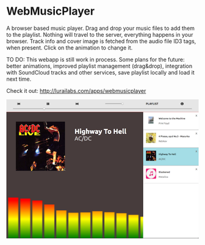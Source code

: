 # WebMusicPlayer

A browser based music player. Drag and drop your music files to add them to the playlist. 
Nothing will travel to the server, everything happens in your browser. 
Track info and cover image is fetched from the audio file ID3 tags, when present. 
Click on the animation to change it.


TO DO:
This webapp is still work in process. Some plans for the future: better animations, improved playlist management (drag&drop), 
integration with SoundCloud tracks and other services, save playlist locally and load it next time.


Check it out: http://lurailabs.com/apps/webmusicplayer

![Alt text](img/webmusicplayer.png?raw=true "Web Music Player screen capture")
